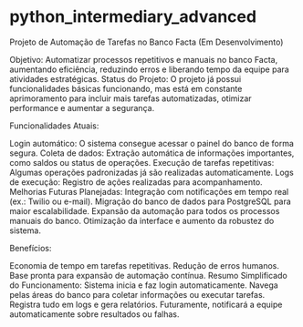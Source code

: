 # python_intermediary_advanced
Projeto de Automação de Tarefas no Banco Facta (Em Desenvolvimento)

Objetivo:
Automatizar processos repetitivos e manuais no banco Facta, aumentando eficiência, reduzindo erros e liberando tempo da equipe para atividades estratégicas.
Status do Projeto:
O projeto já possui funcionalidades básicas funcionando, mas está em constante aprimoramento para incluir mais tarefas automatizadas, otimizar performance e aumentar a segurança.

Funcionalidades Atuais:

Login automático: O sistema consegue acessar o painel do banco de forma segura.
Coleta de dados: Extração automática de informações importantes, como saldos ou status de operações.
Execução de tarefas repetitivas: Algumas operações padronizadas já são realizadas automaticamente.
Logs de execução: Registro de ações realizadas para acompanhamento.
Melhorias Futuras Planejadas:
Integração com notificações em tempo real (ex.: Twilio ou e-mail).
Migração do banco de dados para PostgreSQL para maior escalabilidade.
Expansão da automação para todos os processos manuais do banco.
Otimização da interface e aumento da robustez do sistema.

Benefícios:

Economia de tempo em tarefas repetitivas.
Redução de erros humanos.
Base pronta para expansão de automação contínua.
Resumo Simplificado do Funcionamento:
Sistema inicia e faz login automaticamente.
Navega pelas áreas do banco para coletar informações ou executar tarefas.
Registra tudo em logs e gera relatórios.
Futuramente, notificará a equipe automaticamente sobre resultados ou falhas.
